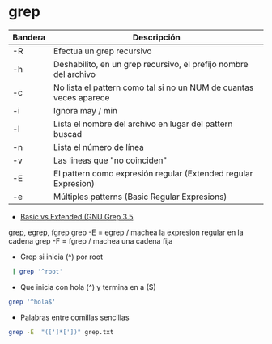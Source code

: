 # grep


| Bandera | Descripción |
|---------|---------------|
| -R | Efectua un grep recursivo |
| -h | Deshabilito, en un grep recursivo, el prefijo nombre del archivo
| -c | No lista el pattern como tal si no un NUM de cuantas veces aparece
| -i | Ignora may / min |
| -l | Lista el nombre del archivo en lugar del pattern buscad |
| -n | Lista el número de línea |
| -v | Las lineas que "no coinciden" |
| -E | El pattern como expresión regular (Extended regular Expresion)
| -e | Múltiples patterns (Basic Regular Expresions)|

- [Basic vs Extended (GNU Grep 3.5](https://www.gnu.org/software/grep/manual/html_node/Basic-vs-Extended.html)

grep, egrep, fgrep
grep -E = egrep / machea la expresion regular en la cadena
grep -F = fgrep / machea una cadena fija



- Grep si inicia (^) por root
```bash
 | grep '^root'
```

- Que inicia con hola (^) y termina en a ($) 
```bash
grep '^hola$'
```

- Palabras entre comillas sencillas
```bash
grep -E  "([']*['])" grep.txt
```

